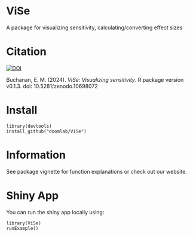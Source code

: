 # ViSe
A package for visualizing sensitivity, calculating/converting effect sizes

# Citation

[![DOI](https://zenodo.org/badge/653762699.svg)](https://zenodo.org/doi/10.5281/zenodo.10698072)

Buchanan, E. M. (2024). _ViSe: Visualizing sensitivity_. R package version v0.1.3. doi: 10.5281/zenodo.10698072

# Install

```
library(devtools)
install_github("doomlab/ViSe")
```

# Information

See package vignette for function explanations or check out our website. 

# Shiny App

You can run the shiny app locally using:

```
library(ViSe)
runExample()
```
